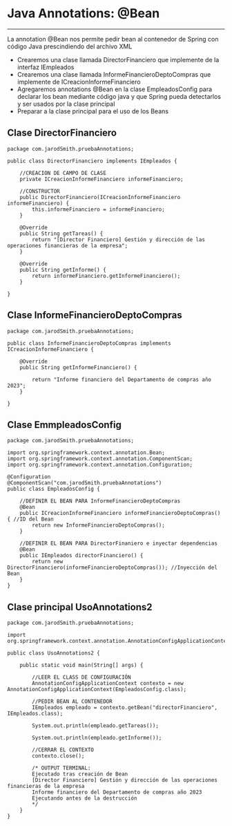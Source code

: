 # Java Annotations: @Bean

---

La annotation @Bean nos permite pedir bean al contenedor de Spring con código Java prescindiendo del archivo XML

- Crearemos una clase llamada DirectorFinanciero que implemente de la interfaz IEmpleados
- Crearemos una clase llamada InformeFinancieroDeptoCompras que implemente de ICreacionInformeFinanciero
- Agregaremos annotations @Bean en la clase EmpleadosConfig para declarar los bean mediante código java y que Spring pueda detectarlos y ser usados por la clase principal
- Preparar a la clase principal para el uso de los Beans

## Clase DirectorFinanciero

    package com.jarodSmith.pruebaAnnotations;

    public class DirectorFinanciero implements IEmpleados {

        //CREACION DE CAMPO DE CLASE
        private ICreacionInformeFinanciero informeFinanciero;
    
        //CONSTRUCTOR
        public DirectorFinanciero(ICreacionInformeFinanciero informeFinanciero) {
            this.informeFinanciero = informeFinanciero;
        }
    
        @Override
        public String getTareas() {
            return "[Director Financiero] Gestión y dirección de las operaciones financieras de la empresa";
        }

        @Override
        public String getInforme() {
            return informeFinanciero.getInformeFinanciero();
        }

    }

## Clase InformeFinancieroDeptoCompras

    package com.jarodSmith.pruebaAnnotations;

    public class InformeFinancieroDeptoCompras implements ICreacionInformeFinanciero {

        @Override
        public String getInformeFinanciero() {

            return "Informe financiero del Departamento de compras año 2023";
        }

    }

## Clase EmmpleadosConfig

    package com.jarodSmith.pruebaAnnotations;

    import org.springframework.context.annotation.Bean;
    import org.springframework.context.annotation.ComponentScan;
    import org.springframework.context.annotation.Configuration;

    @Configuration
    @ComponentScan("com.jarodSmith.pruebaAnnotations")
    public class EmpleadosConfig {
    
        //DEFINIR EL BEAN PARA InformeFinancieroDeptoCompras
        @Bean
        public ICreacionInformeFinanciero informeFinancieroDeptoCompras() { //ID del Bean
            return new InformeFinancieroDeptoCompras();
        }
    
        //DEFINIR EL BEAN PARA DirectorFinaniero e inyectar dependencias
        @Bean
        public IEmpleados directorFinanciero() {
            return new DirectorFinanciero(informeFinancieroDeptoCompras()); //Inyección del Bean
        }
    }

## Clase principal UsoAnnotations2

    package com.jarodSmith.pruebaAnnotations;

    import org.springframework.context.annotation.AnnotationConfigApplicationContext;

    public class UsoAnnotations2 {

        public static void main(String[] args) {

            //LEER EL CLASS DE CONFIGURACIÓN
            AnnotationConfigApplicationContext contexto = new AnnotationConfigApplicationContext(EmpleadosConfig.class);
    
            //PEDIR BEAN AL CONTENEDOR
            IEmpleados empleado = contexto.getBean("directorFinanciero", IEmpleados.class);
    
            System.out.println(empleado.getTareas());
    
            System.out.println(empleado.getInforme());
    
            //CERRAR EL CONTEXTO
            contexto.close();
    
            /* OUTPUT TERMINAL:
            Ejecutado tras creación de Bean
            [Director Financiero] Gestión y dirección de las operaciones financieras de la empresa
            Informe financiero del Departamento de compras año 2023
            Ejecutando antes de la destrucción
            */
        }
    }
